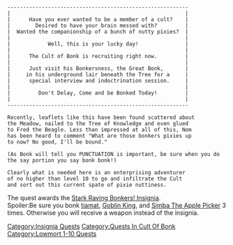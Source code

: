     ----------------------------------------------------------
    |                                                        |
    |      Have you ever wanted to be a member of a cult?    |
    |        Desired to have your brain messed with?         |
    |  Wanted the companionship of a bunch of nutty pixies?  |
    |                                                        |
    |            Well, this is your lucky day!               |
    |                                                        |
    |      The Cult of Bonk is recruiting right now.         |
    |                                                        |
    |      Just visit his Bonkersness, the Great Bonk,       |
    |     in his underground lair beneath the Tree for a     |
    |      special interview and indoctrination session.     |
    |                                                        |
    |         Don't Delay, Come and be Bonked Today!         |
    |                                                        |
    ----------------------------------------------------------

    Recently, leaflets like this have been found scattered about
    the Meadow, nailed to the Tree of Knowledge and even glued
    to Fred the Beagle. Less than impressed at all of this, Nom
    has been heard to comment "What are those bonkers pixies up
    to now? No good, I'll be bound."

    (As Bonk will tell you PUNCTUATION is important, be sure when you do the say portion you say bonk bonk!)

    Clearly what is needed here is an enterprising adventurer
    of no higher than level 10 to go and infiltrate the Cult
    and sort out this current spate of pixie nuttiness.

The quest awards the [Stark Raving Bonkers!
Insignia](Stark_Raving_Bonkers!_Insignia "wikilink").  
Spoiler:<spoiler>Be sure you bonk [tiamat](Spoiled_Brat.md "wikilink"),
[Goblin King](Goblin_King "wikilink"), and [Simba The Apple
Picker](Simba_The_Apple_Picker "wikilink") 3 times. Otherwise you will
receive a weapon instead of the insignia.</spoiler>

[Category:Insignia Quests](Category:Insignia_Quests "wikilink")
[Category:Quests In Cult Of
Bonk](Category:Quests_In_Cult_Of_Bonk "wikilink") [Category:Lowmort 1-10
Quests](Category:Lowmort_1-10_Quests "wikilink")
